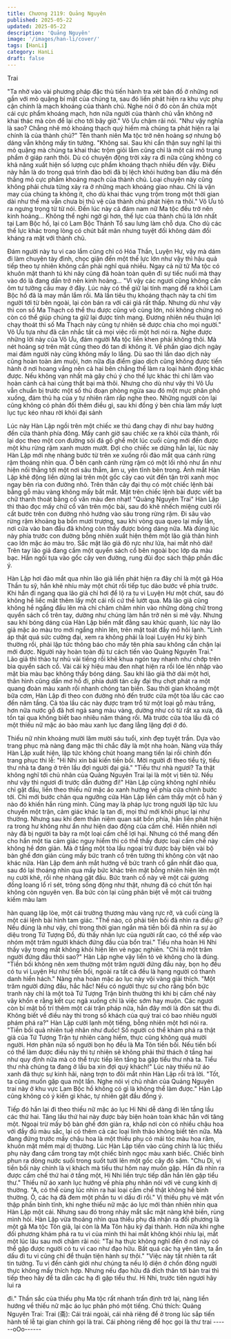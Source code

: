 ```yaml
---
title: Chương 2119: Quảng Nguyên
published: 2025-05-22
updated: 2025-05-22
description: 'Quảng Nguyên'
image: '/images/han-li/cover/'
tags: [HanLi]
category: HanLi
draft: false
---
```


Trai

"Ta nhờ vào vài phương pháp đặc thù tiến hành tra xét bản đồ ở
những nơi gần với mỏ quặng bí mật của chúng ta, sau đó liền
phát hiện ra khu vực phụ cận chính là mạch khoáng của thành
chủ. Nghe nói ở đó còn ẩn chứa một cái cực phẩm khoáng mạch,
hơn nữa người của thành chủ vẫn không nỡ khai thác mà còn để
lại cho tới bây giờ." Vô Ưu chậm rãi nói.
"Như vậy nghĩa là sao? Chẳng nhẽ mỏ khoáng thạch quý hiếm
mà chúng ta phát hiện ra lại chính là của thành chủ?" Tên thanh
niên Ma tộc trở nên hoảng sợ nhưng bộ dáng vẫn không mấy tin
tưởng.
"Không sai. Sau khi cẩn thận suy nghĩ lại thì mỏ quặng mà chúng
ta khai thác trộm giỏi lắm cũng chỉ là một cái mỏ trung phẩm ở
giáp ranh thôi. Dù có chuyện động trời xảy ra đi nữa cũng không
có khả năng xuất hiện số lượng cực phẩm khoáng thạch nhiều
đến vậy. Điều này hẳn là do trong quá trình đào bới đã bị lệch khỏi
hướng ban đầu mà đến thẳng mỏ cực phẩm khoáng mạch của
thành chủ. Loại chuyện này cũng không phải chưa từng xảy ra ở
những mạch khoáng giao nhau. Chỉ là vận may của chúng ta
không ít, cho dù khai thác vụng trộm trong một thời gian dài như
thế mà vẫn chưa bị thủ vệ của thành chủ phát hiện ra thôi." Vô Ưu
tỏ ra ngưng trọng từ từ nói.
Đến lúc này cả đám nam nữ Ma tộc đều trở nên kinh hoảng…
Không thể nghi ngờ gì hơn, thế lực của thành chủ là lớn nhất tại
Lam Bộc hồ, lại có Lam Bộc Thánh Tổ sau lưng làm chỗ dựa.
Cho dù các thế lực khác trong lòng có chút bất mãn nhưng tuyệt
đối không dám đối kháng ra mặt với thành chủ.

Đám người này tu vi cao lắm cũng chỉ có Hóa Thần, Luyện Hư,
vậy mà dám đi làm chuyện tày đình, chọc giận đến một thế lực
lớn như vậy thì hậu quả tiếp theo tự nhiên không cần phải nghĩ
quá nhiều.
Ngay cả nữ tử Ma tộc có khuôn mặt thanh tú khi nãy cũng đã
hoàn toàn quên đi sự tiếc nuối mà thay vào đó là đang dần trở
nên kinh hoảng…
"Vì vậy các ngươi cũng không cần ôm tư tưởng cầu may ở đây.
Lúc này có thể giữ lại tính mạng để ra khỏi Lam Bộc hồ đã là may
mắn lắm rồi. Mà lần tiêu thụ khoáng thạch này ta chỉ tìm người tới
từ bên ngoài, lại còn bán ra với cái giá rất thấp. Nhưng dù như
vậy thì con số Ma Thạch có thể thu được cũng vô cùng lớn, nói
không chừng nó còn có thể giúp chúng ta giữ lại được tính mạng.
Đương nhiên nếu thuận lợi chạy thoát thì số Ma Thạch này cũng
tự nhiên sẽ được chia cho mọi người." Vô Ưu tựa như đã cân
nhắc tất cả mọi việc rồi một hơi nói ra.
Nghe được những lời này của Vô Ưu, đám người Ma tộc liền
khen phải không thôi. Mà nét hoảng sợ trên mặt cũng theo đó tan
đi không ít.
Về phần giao dịch ngày mai đám người này cũng không mấy lo
lắng.
Dù sao thì lần dao dịch này cũng hoàn toàn ám muội, hơn nữa
địa điểm giao dịch cũng không được tiến hành ở nơi hoang vắng
nên cả hai bên chẳng thể làm ra loại hành động khác được. Nếu
không vạn nhất mà gây chú ý cho thế lực khác thì chỉ lâm vào
hoàn cảnh cả hai cùng thất bại mà thôi.
Nhưng cho dù như vậy thì Vô Ưu vẫn chuẩn bị trước một số thủ
đoạn phòng ngừa sau đó một mực phân phó xuống, đám thủ hạ
của y tự nhiên răm rắp nghe theo.
Những người còn lại cũng không có phản đối thêm điều gì, sau
khi đồng ý bèn chia làm mấy lượt lục tục kéo nhau rời khỏi đại
sảnh

Lúc này Hàn Lập ngồi trên một chiếc xe thú đang chạy đi như bay
hướng đến cửa thành phía đông.
Mấy canh giờ sau chiếc xe ra khỏi cửa thành, rồi lại dọc theo một
con đường sỏi đá gồ ghề một lúc cuối cùng mới đến được một
khu rừng rậm xanh mươn mướt.
Đợi cho chiếc xe dừng hẳn lại, lúc này Hàn Lập mới nhẹ nhàng
bước từ trên xe xuống rồi đảo mắt qua cánh rừng rậm thoáng
nhìn qua.
Ở bên cạnh cánh rừng rậm có một lối nhỏ như ẩn như hiện nối
thẳng tới một nơi sâu thẳm, âm u, yên tĩnh bên trong.
Ánh mắt Hàn Lập khẽ động liền dừng lại trên một gốc cây cao vút
đến tận trời xanh mọc ngay bên rìa con đường nhỏ.
Trên thân cây đại thụ có một chiếc lệnh bài bằng gỗ màu vàng
không mấy bắt mắt. Mặt trên chiếc lệnh bài được viết ba chữ
thanh thoát bằng cổ văn màu đen nhạt!
"Quảng Nguyên Trai"
Hàn Lập thì thào đọc mấy chữ cổ văn trên mộc bài, sau đó khẽ
nhếch miệng cười rồi cất bước trên con đường nhỏ hướng vào
sâu trong rừng rậm.
Đi sâu vào rừng rậm khoảng ba bốn mươi trượng, sau khi vòng
qua quẹo lại mấy lần, nơi cửa vào ban đầu đã không còn thấy
được bóng dáng nữa.
Mà đúng lúc này phía trước con đường bỗng nhiên xuất hiện
thêm một lão giả thân hình cao lớn mặc áo màu tro.
Sắc mặt lão giả đỏ rực như lửa, hai mắt nhỏ dài!
Trên tay lão giả đang cầm một quyển sách cổ bên ngoài bọc lớp
da màu bạc. Hắn ngồi tựa vào gốc cây ven đường, rung đùi đọc
sách thập phần đắc ý.

Hàn Lập hơi đảo mắt qua nhìn lão giả liền phát hiện ra đây chỉ là
một gã Hóa Thần tu sỹ, hắn khẽ nhíu mày một chút rồi tiếp tục
dảo bước về phía trước.
Khi hắn đi ngang qua lão giả chỉ hơi để lộ ra tu vi Luyện Hư một
chút, sau đó không hề liếc mắt thêm lấy một cái rồi cứ thế lướt
qua.
Mà lão giả cũng không hề ngẩng đầu lên mà chỉ chăm chăm nhìn
vào những dòng chữ trong quyển sách cổ trên tay, dường như
chúng làm hắn trở nên si mê vậy.
Nhưng sau khi bóng dáng của Hàn Lập biến mất đằng sau khúc
quanh, lúc này lão giả mặc áo màu tro mới ngẩng nhìn lên, trên
mặt toát đầy mồ hôi lạnh.
"Linh áp thật quá sức cường đại, xem ra không phải là loại Luyện
Hư kỳ bình thường rồi, phải lập tức thông báo cho mấy tên phía
sau không cần chặn lại mới được. Người này hoàn toàn đủ tư
cách tiến vào Quảng Nguyên Trai." Lão giả thì thào tự nhủ vài
tiếng rồi khẽ khua ngón tay nhanh như chớp trên bìa quyển sách
cổ.
Vài cái ký hiệu màu đen nhạt hiện ra rồi lóe lên nhập vào mặt bìa
màu bạc không thấy bóng dáng.
Sau khi lão giả thờ dài một hơi, thân hình cũng dần mơ hồ đi,
phía dưới tán cây đại thụ chợt phát ra một quang đoàn màu xanh
rồi nhanh chóng tan biến.
Sau thời gian khoảng một bữa cơm, Hàn Lập đi theo con đường
nhỏ đến trước cửa một tòa lầu các cao đến năm tầng.
Cả tòa lầu các này được trạm trổ từ một loại gỗ màu trắng, hơn
nữa nước gỗ đã hơi ngả sang màu vàng, dường như có từ rất xa
xưa, đã tồn tại qua không biết bao nhiêu năm tháng rồi.
Mà trước cửa tòa lầu đã có một thiếu nữ mặc áo bào màu xanh
lục đang lẳng lặng đợi ở đó.

Thiếu nữ nhìn khoảng mười lăm mười sáu tuổi, xinh đẹp tuyệt
trần. Dựa vào trang phục mà nàng đang mặc thì chắc đây là một
nha hoàn.
Nàng vừa thấy Hàn Lập xuất hiện, lập tức không chút hoang
mang tiến lại rồi chỉnh đốn trang phục thi lễ:
"Hi Nhi xin bái kiến tiền bối. Mời người đi theo tiểu tỳ, tiểu thư nhà
ta đang ở trên lầu đợi người đại giá."
"Tiểu thư nhà ngươi? Ta thật không nghĩ tới chủ nhân của Quảng
Nguyên Trai lại là một vị tiên tử. Nếu như vậy thì ngươi đi trước
dẫn đường đi!" Hàn Lập cũng không nghĩ nhiều chỉ gật đầu, liền
theo thiếu nữ mặc áo xanh hướng về phía cửa chính bước tới.
Chỉ mới bước chân qua ngưỡng cửa Hàn Lập liền cảm thấy một
cỗ hàn ý nào đó khiến hắn rùng mình. Cũng may là pháp lực
trong người lập tức lưu chuyển một trận, cảm giác khác lạ tan đi,
mọi thứ mới khôi phục lại như thường.
Nhưng sau khi đem thần niệm quan sát bốn phía, hắn liền phát
hiện ra trong hư không như ẩn như hiện dao động của cấm chế.
Hiển nhiên nơi này đã bị người ta bày ra một loại cấm chế lợi hại.
Nhưng có thể mang đến cho hắn một tia cảm giác nguy hiểm thì
có thể thấy được loại cấm chế này không hề đơn giản.
Mà ở tầng một tòa lầu ngoại trừ được bày biện vài bộ bàn ghế
đơn giản cùng mấy bức tranh cổ trên tường thì không còn vật nào
khác nữa.
Hàn Lập đem ánh mắt hướng về bức tranh cổ gần nhất đảo qua,
sau đó lại thoáng nhìn qua mấy bức khác trên mặt bỗng nhiên
hiện lên một nụ cười khẽ, rồi nhẹ nhàng gật đầu.
Bức tranh cổ này vẽ một cái gương đồng loang lổ rỉ sét, trông
sống động như thật, nhưng đã có chút tổn hại không còn nguyên
vẹn.
Ba bức còn lại cũng phân biệt vễ một cái trường kiếm màu lam

hàn quang lập lòe, một cái trường thương màu vàng rực rỡ, và
cuối cùng là một cái lệnh bài hình tam giác.
"Thế nào, có phải tiền bối đã nhìn ra điều gì? Nếu đúng là như
vậy, chỉ trong thời gian ngắn mà tiền bối đã nhìn ra sự ảo diệu
trong Tứ Tượng Đồ, đủ thấy nhãn lực của người rất cao, có thể
xếp vào nhóm một trăm người khách đứng đầu của bổn trai." Tiểu
nha hoàn Hi Nhi thấy vậy trong mắt không khỏi hiện lên vẻ ngạc
nghiên.
"Chỉ là một trăm người đứng đầu thôi sao?" Hàn Lập nghe vậy
liền tỏ vẻ không cho là đúng.
"Tiền bối không nên xem thường một trăm người đứng đầu này,
bọn họ đều có tu vi Luyện Hư như tiền bối, ngoài ra tất cả đều là
hạng người có thanh danh hiển hách." Nàng nha hoàn mặc áo lục
này vội vàng giải thích.
"Một trăm người đứng đầu, hắc hắc! Nếu có người thực sự cho
rằng bốn bức tranh này chỉ là một toà Tứ Tượng Trận bình thường
thì khi bị cấm chế này vây khốn e rằng kết cục ngã xuống chỉ là
việc sớm hay muộn. Các ngươi còn bí mật bố trí thêm một cái trận
pháp nữa, hẳn đây mới là đòn sát thu đi. Không biết về điều này
thì trong số khách của quý trai có bao nhiêu người phám phá ra?"
Hàn Lập cười lạnh một tiếng, bỗng nhiên một hơi nói ra.
"Tiền bối quả nhiên tuệ nhãn như đuốc! Số người có thể khám
phá ra thật giả của Tứ Tượng Trận tự nhiên càng hiếm, thực cũng
không quá mười người. Hơn phân nửa số người bọn họ đều là Ma
Tôn tiền bối. Nếu tiền bối có thể làm được điều này thì tự nhiên sẽ
không phải thử thách ở tầng hai như quy định nữa mà có thể trực
tiếp lên tầng ba gặp tiểu thư nhà ta. Tiểu thư nhà chúng ta đang ở
lầu ba xin đợi quý khách!" Lúc này thiếu nữ áo xanh đã thực sự
kinh hãi, nàng trợn to đôi mắt nhìn Hàn Lập rồi trả lời.
"Tốt, ta cũng muốn gặp qua một lần. Nghe nói vị chủ nhân của
Quảng Nguyên trai này ở khu vực Lam Bộc hồ không có gì là
không thể làm được." Hàn Lập cũng không có ý kiến gì khác, tự
nhiên gật đầu đồng ý.

Tiếp đó hắn lại đi theo thiếu nữ mặc áo lục Hi Nhi dễ dàng đi lên
tầng lầu các thứ hai.
Tâng lầu thứ hai này được bày biện hoàn toàn khác hẳn với tâng
một. Ngoại trừ mấy bộ bàn ghế đơn giản ra, khắp nơi còn có
nhiều chậu hoa với đầy đủ màu sắc, lại có thêm cả các loại linh
thảo không biết tên nữa.
Mà đang đứng trước mấy chậu hoa là một thiếu phụ có mái tóc
màu hoa râm, khuôn mặt mềm mại dị thường.
Lúc Hàn Lập tiến vào cũng chính là lúc thiếu phụ này đang cầm
trong tay một chiếc bình ngọc màu xanh biếc. Chiếc bình phun ra
dòng nước suối trong suốt tưới lên một gốc cây đỏ sậm.
"Chu Di, vị tiền bối này chính là vị khách mà tiểu thư hôm nay
muốn gặp. Hắn đã nhìn ra được cấm chế thứ hai ở tầng một, Hi
Nhi liền trực tiếp dẫn hắn lên gặp tiểu thư." Thiếu nữ áo xanh lục
hướng về phía phụ nhân nói với vẻ cung kính dị thường.
"A, có thể cùng lúc nhìn ra hai loại cấm chế thật không hề bình
thường. Ô, các hạ đã đem một phần tu vi dấu đi rồi."
Vị thiếu phụ vẻ mặt vốn thập phần bình tĩnh, khi nghe thiếu nữ
mặc áo lực mới thản nhiên nhìn qua Hàn Lập một cái. Nhưng sau
đó trong nháy mắt sắc mặt nàng khẽ biến, rùng mình hỏi.
Hàn Lập vừa thoáng nhìn qua thiếu phụ đã nhận ra đối phương là
một gã Ma tộc Tôn giả, lại còn là Ma Tôn hậu kỳ đại thành. Hơn
nữa khi nghe đối phương khám phá ra tu vi của mình thì hai mắt
không khỏi nhíu lại, mất một lúc lâu sau mới chậm rãi nói:
"Tại hạ thực không nghĩ đến ở nơi này có thể gặp được người có
tu vi cao như đạo hữu. Bất quá các hạ yên tâm, ta ẩn dấu đi tu vi
cũng chỉ để thuận tiện hành sự thôi."
"Việc này tất nhiên ta rất tin tưởng. Tu vi đến cảnh giới như chúng
ta nếu lộ diện ở chốn đông người thực không mấy thích hợp.
Nhưng nếu đạo hữu đã đích thân tới bản trai thì tiếp theo hãy để
ta dẫn các hạ đi gặp tiểu thư. Hi Nhi, trước tiên ngươi hãy lui ra

đi." Thần sắc của thiếu phụ Ma tộc rất nhanh trấn định trở lại,
nàng liền hướng về thiếu nữ mặc áo lục phân phó một tiếng.
Chú thích:
Quảng Nguyên Trai:
Trai (斋): Cái trái ngoài, cái nhà riêng để ở trong lúc sắp tiến hành
tế lễ tại gian chính gọi là trai. Cái phòng riêng để học gọi là thư
trai
------oOo------
